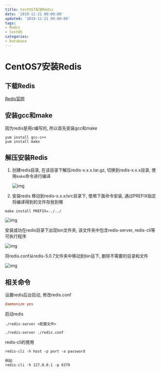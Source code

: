 ```yaml
---
title: CentOS7安装Redis
date: '2019-11-21 00:00:00'
updated: '2019-11-21 00:00:00'
tags:
- Redis
- CentOS
categories:
- Database
---
```


# CentOS7安装Redis

## 下载Redis

[Redis官网](https://redis.io/)

## 安装gcc和make

因为redis是用c编写的, 所以首先安装gcc和make

```
yum install gcc-c++
yum install make
```

## 解压安装Redis

1. 创建redis目录, 在该目录下解压redis-x.x.x.tar.gz, 切换到redis-x.x.x目录, 使用`make`命令进行编译 

   ![img](https://gitee.com/swang-harbin/pic-bed/raw/master/images/2021/20210222192740.png)

2. 安装redis 移动到redis-x.x.x/src目录下, 使用下面命令安装, 通过PREFIX指定将编译得到的文件存放到哪

```shell
make install PREFIX=../../
```

![img](https://gitee.com/swang-harbin/pic-bed/raw/master/images/2021/20210222192754.png)

安装成功在redis目录下出现bin文件夹, 该文件夹中包含redis-server, redis-cli等可执行程序

![img](https://gitee.com/swang-harbin/pic-bed/raw/master/images/2021/20210222192806.png)

将redis.conf从redis-5.0.7文件夹中移动到bin目下, 删除不需要的目录和文件

![img](https://gitee.com/swang-harbin/pic-bed/raw/master/images/2021/20210222192819.png)

## 相关命令

设置redis后台启动, 修改redis.conf

```conf
daemonize yes
```

启动redis

```shell
./redis-server <配置文件>

./redis-server ./redis.conf
```

redis-cli的使用

```shell
redis-cli -h host -p port -a password

例如
redis-cli -h 127.0.0.1 -p 6379
```
